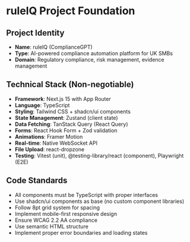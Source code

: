 # ruleIQ Project Foundation

## Project Identity
- **Name**: ruleIQ (ComplianceGPT)
- **Type**: AI-powered compliance automation platform for UK SMBs
- **Domain**: Regulatory compliance, risk management, evidence management

## Technical Stack (Non-negotiable)
- **Framework**: Next.js 15 with App Router
- **Language**: TypeScript
- **Styling**: Tailwind CSS + shadcn/ui components
- **State Management**: Zustand (client state)
- **Data Fetching**: TanStack Query (React Query)
- **Forms**: React Hook Form + Zod validation
- **Animations**: Framer Motion
- **Real-time**: Native WebSocket API
- **File Upload**: react-dropzone
- **Testing**: Vitest (unit), @testing-library/react (component), Playwright (E2E)

## Code Standards
- All components must be TypeScript with proper interfaces
- Use shadcn/ui components as base (no custom component libraries)
- Follow 8pt grid system for spacing
- Implement mobile-first responsive design
- Ensure WCAG 2.2 AA compliance
- Use semantic HTML structure
- Implement proper error boundaries and loading states